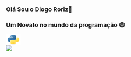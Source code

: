 ### Olá Sou o Diogo Roriz👋
### Um Novato no mundo da programação 😄

<img align="center" alt="Rafa-Python" height="30" width="40" src="https://raw.githubusercontent.com/devicons/devicon/master/icons/python/python-original.svg">

<div>
  <a href="https://www.linkedin.com/in/diogo-roriz/" target="_blank"><img src="https://img.shields.io/badge/-LinkedIn-%230077B5?style=for-the-badge&logo=linkedin&logoColor=white" target="_blank"></a> 
</div>
